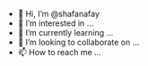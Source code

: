 - 👋 Hi, I’m @shafanafay
- 👀 I’m interested in ...
- 🌱 I’m currently learning ...
- 💞️ I’m looking to collaborate on ...
- 📫 How to reach me ...

<!---
shafanafay/shafanafay is a ✨ special ✨ repository because its `README.md` (this file) appears on your GitHub profile.
You can click the Preview link to take a look at your changes.
--->
